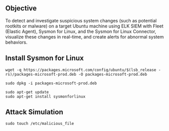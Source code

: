 ## Objective
To detect and investigate suspicious system changes (such as potential rootkits or malware) on a target Ubuntu machine using ELK SIEM with Fleet (Elastic Agent), Sysmon for Linux, and the Sysmon for Linux Connector, visualize these changes in real-time, and create alerts for abnormal system behaviors.


## Install Sysmon for Linux

```
wget -q https://packages.microsoft.com/config/ubuntu/$(lsb_release -rs)/packages-microsoft-prod.deb -O packages-microsoft-prod.deb

sudo dpkg -i packages-microsoft-prod.deb

sudo apt-get update
sudo apt-get install sysmonforlinux
```

## Attack Simulation

```
sudo touch /etc/malicious_file

```
